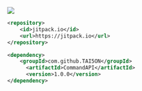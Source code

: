 [![](https://jitpack.io/v/TAI5ON/CommandAPI.svg)](https://jitpack.io/#TAI5ON/CommandAPI)


```xml
<repository>
    <id>jitpack.io</id>
    <url>https://jitpack.io</url>
</repository>
```
```xml
<dependency>
    <groupId>com.github.TAI5ON</groupId>
	  <artifactId>CommandAPI</artifactId>
	  <version>1.0.0</version>
</dependency>
```
